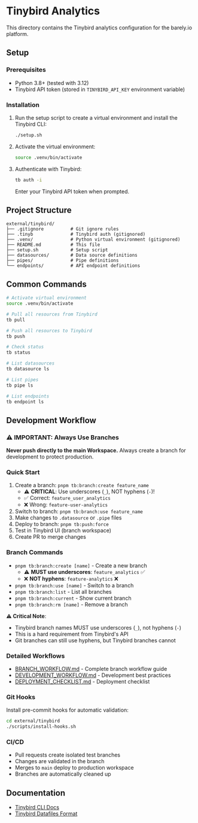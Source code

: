 # Tinybird Analytics

This directory contains the Tinybird analytics configuration for the barely.io platform.

## Setup

### Prerequisites
- Python 3.8+ (tested with 3.12)
- Tinybird API token (stored in `TINYBIRD_API_KEY` environment variable)

### Installation

1. Run the setup script to create a virtual environment and install the Tinybird CLI:
   ```bash
   ./setup.sh
   ```

2. Activate the virtual environment:
   ```bash
   source .venv/bin/activate
   ```

3. Authenticate with Tinybird:
   ```bash
   tb auth -i
   ```
   Enter your Tinybird API token when prompted.

## Project Structure

```
external/tinybird/
├── .gitignore          # Git ignore rules
├── .tinyb              # Tinybird auth (gitignored)
├── .venv/              # Python virtual environment (gitignored)
├── README.md           # This file
├── setup.sh            # Setup script
├── datasources/        # Data source definitions
├── pipes/              # Pipe definitions
└── endpoints/          # API endpoint definitions
```

## Common Commands

```bash
# Activate virtual environment
source .venv/bin/activate

# Pull all resources from Tinybird
tb pull

# Push all resources to Tinybird
tb push

# Check status
tb status

# List datasources
tb datasource ls

# List pipes
tb pipe ls

# List endpoints
tb endpoint ls
```

## Development Workflow

### ⚠️ IMPORTANT: Always Use Branches
**Never push directly to the main Workspace.** Always create a branch for development to protect production.

### Quick Start
1. Create a branch: `pnpm tb:branch:create feature_name` 
   - ⚠️ **CRITICAL**: Use underscores (`_`), NOT hyphens (`-`)!
   - ✅ Correct: `feature_user_analytics`
   - ❌ Wrong: `feature-user-analytics`
2. Switch to branch: `pnpm tb:branch:use feature_name`
3. Make changes to `.datasource` or `.pipe` files
4. Deploy to branch: `pnpm tb:push:force`
5. Test in Tinybird UI (branch workspace)
6. Create PR to merge changes

### Branch Commands
- `pnpm tb:branch:create [name]` - Create a new branch
  - ⚠️ **MUST use underscores**: `feature_analytics` ✅
  - ❌ **NOT hyphens**: `feature-analytics` ❌
- `pnpm tb:branch:use [name]` - Switch to a branch
- `pnpm tb:branch:list` - List all branches
- `pnpm tb:branch:current` - Show current branch
- `pnpm tb:branch:rm [name]` - Remove a branch

**⚠️ Critical Note**: 
- Tinybird branch names MUST use underscores (`_`), not hyphens (`-`)
- This is a hard requirement from Tinybird's API
- Git branches can still use hyphens, but Tinybird branches cannot

### Detailed Workflows
- [BRANCH_WORKFLOW.md](./BRANCH_WORKFLOW.md) - Complete branch workflow guide
- [DEVELOPMENT_WORKFLOW.md](./DEVELOPMENT_WORKFLOW.md) - Development best practices
- [DEPLOYMENT_CHECKLIST.md](./DEPLOYMENT_CHECKLIST.md) - Deployment checklist

### Git Hooks
Install pre-commit hooks for automatic validation:
```bash
cd external/tinybird
./scripts/install-hooks.sh
```

### CI/CD
- Pull requests create isolated test branches
- Changes are validated in the branch
- Merges to `main` deploy to production workspace
- Branches are automatically cleaned up

## Documentation

- [Tinybird CLI Docs](https://www.tinybird.co/docs/cli)
- [Tinybird Datafiles Format](https://www.tinybird.co/docs/cli/datafiles)